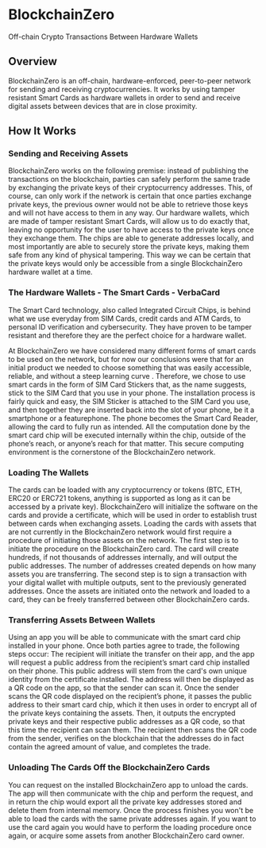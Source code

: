 # BlockchainZero
Off-chain Crypto Transactions Between Hardware Wallets

## Overview
BlockchainZero is an off-chain, hardware-enforced, peer-to-peer network for sending and receiving cryptocurrencies. It works by using tamper resistant Smart Cards as hardware wallets in order to send and receive digital assets between devices that are in close proximity.

## How It Works
### Sending and Receiving Assets
BlockchainZero works on the following premise: instead of publishing the transactions on the blockchain, parties can safely perform the same trade by exchanging the private keys of their cryptocurrency addresses. This, of course, can only work if the network is certain that once parties exchange private keys, the previous owner would not be able to retrieve those keys and will not have access to them in any way. Our hardware wallets, which are made of tamper resistant Smart Cards, will allow us to do exactly that, leaving no opportunity for the user to have access to the private keys once they exchange them. The chips are able to generate addresses locally, and most importantly are able to securely store the private keys, making them safe from any kind of physical tampering. This way we can be certain that the private keys would only be accessible from a single BlockchainZero hardware wallet at a time.

### The Hardware Wallets - The Smart Cards - VerbaCard
The Smart Card technology, also called Integrated Circuit Chips, is behind what we use everyday from SIM Cards, credit cards and ATM Cards, to personal ID verification and cybersecurity. They have proven to be tamper resistant and therefore they are the perfect choice for a hardware wallet.

At BlockchainZero we have considered many different forms of smart cards to be used on the network, but for now our conclusions were that for an initial product we needed to choose something that was easily accessible, reliable, and without a steep learning curve . Therefore, we chose to use smart cards in the form of SIM Card Stickers that, as the name suggests, stick to the SIM Card that you use in your phone. The installation process is fairly quick and easy, the SIM Sticker is attached to the SIM Card you use, and then together they are inserted back into the slot of your phone, be it a smartphone or a featurephone. The phone becomes the Smart Card Reader, allowing the card to fully run as intended.  All the computation done by the smart card chip will be executed internally within the chip, outside of the phone’s reach, or anyone’s reach for that matter. This secure computing environment is the cornerstone of the BlockchainZero network.

### Loading The Wallets
The cards can be loaded with any cryptocurrency or tokens (BTC, ETH, ERC20 or ERC721 tokens, anything is supported as long as it can be accessed by a private key). BlockchainZero will initialize the software on the cards and provide a certificate, which will be used in order to establish trust between cards when exchanging assets. 
Loading the cards with assets that are not currently in the BlockchainZero network would first require a procedure of initiating those assets on the network. 
The first step is to initiate the procedure on the BlockchainZero card. The card will create  hundreds, if not thousands of addresses internally, and will output the public addresses. The number of addresses created depends on how many assets you are transferring. 
The second step is to sign a transaction with your digital wallet with multiple outputs, sent to the previously generated addresses.
̄Once the assets are initiated onto the network and loaded to a card, they can be freely transferred between other BlockchainZero cards. 

### Transferring Assets Between Wallets
Using an app you will be able to communicate with the smart card chip installed in your phone. Once both parties agree to trade, the following steps occur:
The recipient will initiate the transfer on their app, and the app will request a public address from the recipient’s smart card chip installed on their phone. This public address will stem from the card's own unique identity from the certificate installed. The address will then be displayed as a QR code on the app, so that the sender can scan it.
Once the sender scans the QR code displayed on the recipient’s phone, it passes the public address to their smart card chip, which it then uses in order to encrypt all of the private keys containing the assets. Then, it outputs the encrypted private keys and their respective public addresses as a QR code, so that this time the recipient can scan them.
The recipient then scans the QR code from the sender, verifies on the blockchain that the addresses do in fact contain the agreed amount of value, and completes the trade.


### Unloading The Cards Off the BlockchainZero Cards
You can request on the installed BlockchainZero app to unload the cards. The app will then communicate with the chip and perform the request, and in return the chip would export all the private key addresses stored and delete them from internal memory. Once the process finishes you won't be able to load the cards with the same private addresses again. If you want to use the card again you would have to perform the loading procedure once again, or acquire some assets from another BlockchainZero card owner. 



